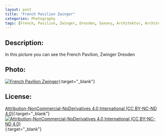 ```yaml
---
layout: post
title: "French Pavilion Zwinger"
categories: Photography
tags: [French, Pavilion, Zwinger, Dresden, Saxony, Architektur, Architecture, Building]
---
```

## Description:
In this picture you can see the French Pavilion, Zwinger Dresden
## Photo:
[![French Pavilion Zwinger](https://live.staticflickr.com/65535/51793639592_a25805a7f6_c_d.jpg)](https://www.flickr.com/photos/mike_ravenblack/51793639592){:target="_blank"}
## License:
[Attribution-NonCommercial-NoDerivatives 4.0 International (CC BY-NC-ND 4.0)](https://creativecommons.org/licenses/by-nc-nd/4.0/){:target="_blank"} \
[![Attribution-NonCommercial-NoDerivatives 4.0 International (CC BY-NC-ND 4.0)](https://i.creativecommons.org/l/by-nc-nd/4.0/88x31.png)](http://creativecommons.org/licenses/by-nc-nd/4.0/){:target="_blank"}

